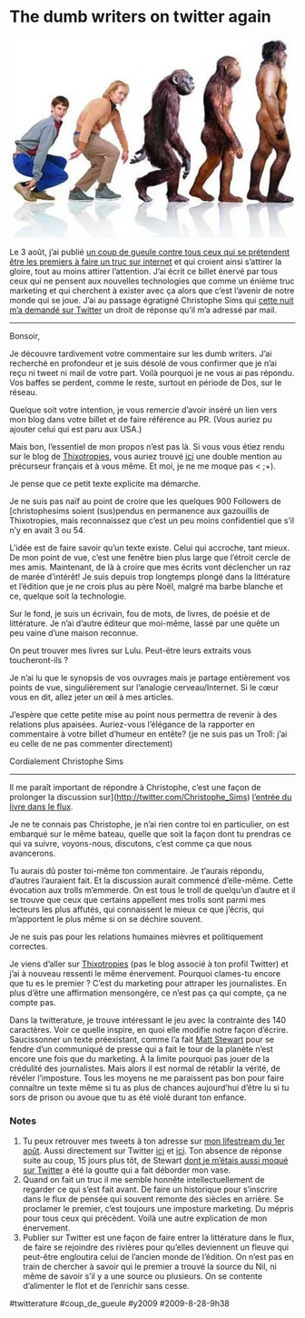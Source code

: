 # The dumb writers on twitter again

![](_i/dumb.webp)

Le 3 août, j’ai publié [un coup de gueule contre tous ceux qui se prétendent être les premiers à faire un truc sur internet](the-dumb-writers-on-twitter.md) et qui croient ainsi s’attirer la gloire, tout au moins attirer l’attention. J’ai écrit ce billet énervé par tous ceux qui ne pensent aux nouvelles technologies que comme un énième truc marketing et qui cherchent à exister avec ça alors que c’est l’avenir de notre monde qui se joue. J’ai au passage égratigné Christophe Sims qui [cette nuit m’a demandé sur Twitter](http://twitter.com/Christophe_Sims/statuses/3593049081) un droit de réponse qu’il m’a adressé par mail.

---

Bonsoir,

Je découvre tardivement votre commentaire sur les dumb writers. J’ai recherché en profondeur et je suis désolé de vous confirmer que je n’ai reçu ni tweet ni mail de votre part. Voilà pourquoi je ne vous ai pas répondu. Vos baffes se perdent, comme le reste, surtout en période de Dos, sur le réseau.

Quelque soit votre intention, je vous remercie d’avoir inséré un lien vers mon blog dans votre billet et de faire référence au PR. (Vous auriez pu ajouter celui qui est paru aux USA.)

Mais bon, l’essentiel de mon propos n’est pas là. Si vous vous étiez rendu sur le blog de [Thixotropies](http://thixotropies.blogspot.com/), vous auriez trouvé [ici](http://thixotropies.blogspot.com/2009/07/publier-sous-twitter.html) une double mention au précurseur français et à vous même. Et moi, je ne me moque pas < ;+).

Je pense que ce petit texte explicite ma démarche.

Je ne suis pas naïf au point de croire que les quelques 900 Followers de [christophesims soient (sus)pendus en permanence aux gazouillis de Thixotropies, mais reconnaissez que c’est un peu moins confidentiel que s’il n’y en avait 3 ou 54.

L’idée est de faire savoir qu’un texte existe. Celui qui accroche, tant mieux. De mon point de vue, c’est une fenêtre bien plus large que l’étroit cercle de mes amis. Maintenant, de là à croire que mes écrits vont déclencher un raz de marée d’intérêt! Je suis depuis trop longtemps plongé dans la littérature et l’édition que je ne crois plus au père Noël, malgré ma barbe blanche et ce, quelque soit la technologie.

Sur le fond, je suis un écrivain, fou de mots, de livres, de poésie et de littérature. Je n’ai d’autre éditeur que moi-même, lassé par une quête un peu vaine d’une maison reconnue.

On peut trouver mes livres sur Lulu. Peut-être leurs extraits vous toucheront-ils ?

Je n’ai lu que le synopsis de vos ouvrages mais je partage entièrement vos points de vue, singulièrement sur l’analogie cerveau/Internet. Si le cœur vous en dit, allez jeter un œil à mes articles.

J’espère que cette petite mise au point nous permettra de revenir à des relations plus apaisées. Auriez-vous l’élégance de la rapporter en commentaire à votre billet d’humeur en entête? (je ne suis pas un Troll: j’ai eu celle de ne pas commenter directement)

Cordialement
Christophe Sims

---

Il me paraît important de répondre à Christophe, c’est une façon de prolonger la discussion sur](http://twitter.com/Christophe_Sims) [l’entrée du livre dans le flux](le-livre-echappera-pas-aux-flux.md).

Je ne te connais pas Christophe, je n’ai rien contre toi en particulier, on est embarqué sur le même bateau, quelle que soit la façon dont tu prendras ce qui va suivre, voyons-nous, discutons, c’est comme ça que nous avancerons.

Tu aurais dû poster toi-même ton commentaire. Je t’aurais répondu, d’autres l’auraient fait. Et la discussion aurait commencé d’elle-même. Cette évocation aux trolls m’emmerde. On est tous le troll de quelqu’un d’autre et il se trouve que ceux que certains appellent mes trolls sont parmi mes lecteurs les plus affutés, qui connaissent le mieux ce que j’écris, qui m’apportent le plus même si on se déchire souvent.

Je ne suis pas pour les relations humaines mièvres et politiquement correctes.

Je viens d’aller sur [Thixotropies](http://thixotropies.blogspot.com/) (pas le blog associé à ton profil Twitter) et j’ai à nouveau ressenti le même énervement. Pourquoi clames-tu encore que tu es le premier ? C’est du marketing pour attraper les journalistes. En plus d’être une affirmation mensongère, ce n’est pas ça qui compte, ça ne compte pas.

Dans la twitterature, je trouve intéressant le jeu avec la contrainte des 140 caractères. Voir ce quelle inspire, en quoi elle modifie notre façon d’écrire. Saucissonner un texte préexistant, comme l’a fait [Matt Stewart](http://www.thefrenchrev.com/) pour se fendre d’un communiqué de presse qui a fait le tour de la planète n’est encore une fois que du marketing. À la limite pourquoi pas jouer de la crédulité des journalistes. Mais alors il est normal de rétablir la vérité, de révéler l’imposture. Tous les moyens ne me paraissent pas bon pour faire connaître un texte même si tu as plus de chances aujourd’hui d’être lu si tu sors de prison ou avoue que tu as été violé durant ton enfance.

### Notes

1. Tu peux retrouver mes tweets à ton adresse sur [mon lifestream du 1er août](tweets-du-samedi-01-aout-2009.md). Aussi directement sur Twitter [ici](http://twitter.com/crouzet/status/3075460575) et [ici](http://twitter.com/crouzet/status/3075471770). Ton absence de réponse suite au coup, 15 jours plus tôt, de Stewart [dont je m’étais aussi moqué sur Twitter](http://twitter.com/crouzet/status/2651186115) a été la goutte qui a fait déborder mon vase.
2. Quand on fait un truc il me semble honnête intellectuellement de regarder ce qui s’est fait avant. De faire un historique pour s’inscrire dans le flux de pensée qui souvent remonte des siècles en arrière. Se proclamer le premier, c’est toujours une imposture marketing. Du mépris pour tous ceux qui précèdent. Voilà une autre explication de mon énervement.
3. Publier sur Twitter est une façon de faire entrer la littérature dans le flux, de faire se rejoindre des rivières pour qu’elles deviennent un fleuve qui peut-être engloutira celui de l’ancien monde de l’édition. On n’est pas en train de chercher à savoir qui le premier a trouvé la source du Nil, ni même de savoir s’il y a une source ou plusieurs. On se contente d’alimenter le flot et de l’enrichir sans cesse.


#twitterature #coup_de_gueule #y2009 #2009-8-28-9h38

